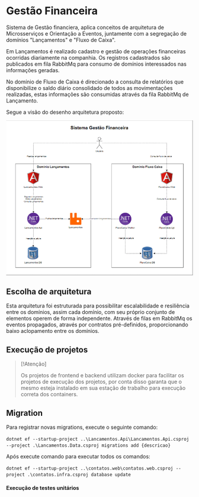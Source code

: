 # Gestão Financeira

Sistema de Gestão financiera, aplica conceitos de arquitetura de Microsserviços e Orientação a Eventos, juntamente com a segregação de domínios "Lançamentos" e "Fluxo de Caixa".

Em Lançamentos é realizado cadastro e gestão de operações financeiras ocorridas diariamente na companhia. Os registros cadastrados são publicados em fila RabbitMq para consumo de domínios interessados nas informações geradas.

No domínio de Fluxo de Caixa é direcionado a consulta de relatórios que disponibilize o saldo diário consolidado de todos as movimentações realizadas, estas informações são consumidas através da fila RabbitMq de Lançamento.

Segue a visão do desenho arquitetura proposto:

![image](./Arquitetura%20Proposta.gif "Arquitetura do sistema de Gestão Financeira")

## Escolha de arquitetura

Esta arquitetura foi estruturada para possibilitar escalabilidade e resiliência entre os domínios, assim cada domínio, com seu próprio conjunto de elementos operem de forma independente.
Através de filas em RabbitMq os eventos propagados, através por contratos pré-definidos, proporcionando baixo aclopamento entre os domínios.  

## Execução de projetos

>[!Atenção]
>
>Os projetos de frontend e backend utilizam docker para facilitar os projetos de execução dos projetos, por conta disso garanta que o mesmo esteja instalado em sua estação de trabalho para execução correta dos containers.

## Migration

Para registrar novas migrations, execute o seguinte comando:

``dotnet ef --startup-project ..\Lancamentos.Api\Lancamentos.Api.csproj --project .\Lancamentos.Data.csproj migrations add {descricao}``

Após execute comando para executar todos os comandos:


``dotnet ef --startup-project ..\contatos.web\contatos.web.csproj --project .\contatos.infra.csproj database update``


#### Execução de testes unitários

